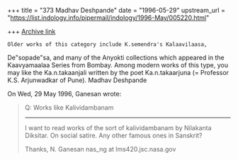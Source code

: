 +++
title = "373 Madhav Deshpande"
date = "1996-05-29"
upstream_url = "https://list.indology.info/pipermail/indology/1996-May/005220.html"

+++
[Archive link](https://list.indology.info/pipermail/indology/1996-May/005220.html)

	Older works of this category include K.semendra's Kalaavilaasa, 
De"sopade"sa, and many of the Anyokti collections which appeared in the 
Kaavyamaalaa Series from Bombay.  Among modern works of this type, you 
may like the Ka.n.takaanjali written by the poet Ka.n.takaarjuna (= 
Professor K.S. Arjunwadkar of Pune).
	Madhav Deshpande

On Wed, 29 May 1996, Ganesan wrote:

> 
> 
>    Q: Works like Kalividambanam
>   *******************************
> 
> I want to read works of the sort of kalividambanam by Nilakanta Diksitar.
> On social satire. Any other famous ones in  Sanskrit?
> 
> Thanks,
> N. Ganesan
> nas_ng at lms420.jsc.nasa.gov
> 
> 




